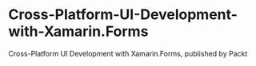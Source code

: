 # Cross-Platform-UI-Development-with-Xamarin.Forms
 Cross-Platform UI Development with Xamarin.Forms, published by Packt
